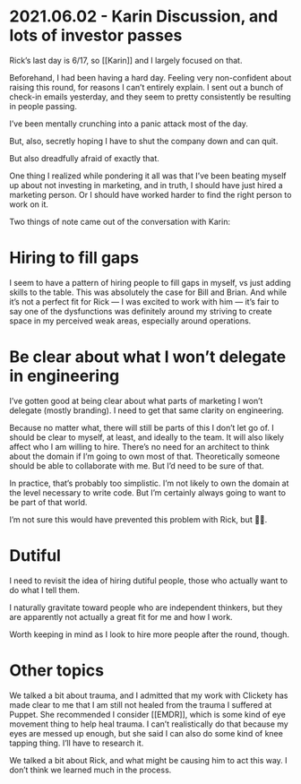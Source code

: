 # 2021.06.02 - Karin Discussion, and lots of investor passes
Rick’s last day is 6/17, so [[Karin]] and I largely focused on that.

Beforehand, I had been having a hard day. Feeling very non-confident about raising this round, for reasons I can’t entirely explain. I sent out a bunch of check-in emails yesterday, and they seem to pretty consistently be resulting in people passing.

I’ve been mentally crunching into a panic attack most of the day.

But, also, secretly hoping I have to shut the company down and can quit.

But also dreadfully afraid of exactly that.

One thing I realized while pondering it all was that I’ve been beating myself up about not investing in marketing, and in truth, I should have just hired a marketing person. Or I should have worked harder to find the right person to work on it.

Two things of note came out of the conversation with Karin:

# Hiring to fill gaps
I seem to have a pattern of hiring people to fill gaps in myself, vs just adding skills to the table. This was absolutely the case for Bill and Brian. And while it’s not a perfect fit for Rick — I was excited to work with him — it’s fair to say one of the dysfunctions was definitely around my striving to create space in my perceived weak areas, especially around operations.

# Be clear about what I won’t delegate in engineering
I’ve gotten good at being clear about what parts of marketing I won’t delegate (mostly branding). I need to get that same clarity on engineering.

Because no matter what, there will still be parts of this I don’t let go of. I should be clear to myself, at least, and ideally to the team. It will also likely affect who I am willing to hire. There’s no need for an architect to think about the domain if I’m going to own most of that. Theoretically someone should be able to collaborate with me. But I’d need to be sure of that.

In practice, that’s probably too simplistic. I’m not likely to own the domain at the level necessary to write code. But I’m certainly always going to want to be part of that world.

I’m not sure this would have prevented this problem with Rick, but 🤷‍♂️.

# Dutiful
I need to revisit the idea of hiring dutiful people, those who actually want to do what I tell them.

I naturally gravitate toward people who are independent thinkers, but they are apparently not actually a great fit for me and how I work.

Worth keeping in mind as I look to hire more people after the round, though.

# Other topics
We talked a bit about trauma, and I admitted that my work with Clickety has made clear to me that I am still not healed from the trauma I suffered at Puppet. She recommended I consider [[EMDR]], which is some kind of eye movement thing to help heal trauma. I can’t realistically do that because my eyes are messed up enough, but she said I can also do some kind of knee tapping thing. I’ll have to research it.

We talked a bit about Rick, and what might be causing him to act this way. I don’t think we learned much in the process.



